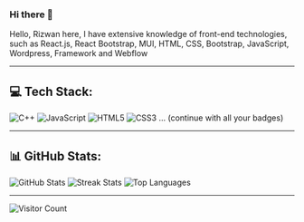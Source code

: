 ### Hi there 👋

Hello, Rizwan here, I have extensive knowledge of front-end technologies, such as React.js, React Bootstrap, MUI, HTML, CSS, Bootstrap, JavaScript, Wordpress, Framework and Webflow

---

## 💻 Tech Stack:
![C++](https://img.shields.io/badge/C++-00599C?style=flat-square&logo=cplusplus&logoColor=white)
![JavaScript](https://img.shields.io/badge/JavaScript-323330?style=flat-square&logo=javascript&logoColor=F7DF1E)
![HTML5](https://img.shields.io/badge/HTML5-E34F26?style=flat-square&logo=html5&logoColor=white)
![CSS3](https://img.shields.io/badge/CSS3-1572B6?style=flat-square&logo=css3&logoColor=white)
... (continue with all your badges)

---

## 📊 GitHub Stats:
![GitHub Stats](https://github-readme-stats.vercel.app/api?username=NEW_USERNAME&theme=dark&hide_border=false&include_all_commits=true&count_private=true)
![Streak Stats](https://nirzak-streak-stats.vercel.app/?user=NEW_USERNAME&theme=dark&hide_border=false)
![Top Languages](https://github-readme-stats.vercel.app/api/top-langs/?username=NEW_USERNAME&theme=dark&hide_border=false&layout=compact)

---

![Visitor Count](https://visitcount.itsvg.in/api?id=NEW_USERNAME&icon=0&color=0)
